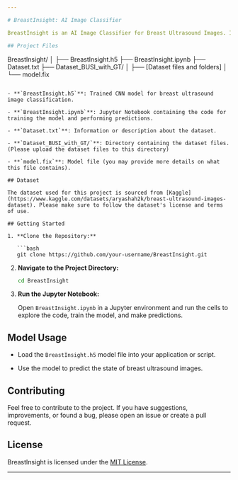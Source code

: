 ```yaml
---

# BreastInsight: AI Image Classifier

BreastInsight is an AI Image Classifier for Breast Ultrasound Images. It uses a Convolutional Neural Network (CNN) trained on the provided dataset to predict the state of ultrasound images as normal, benign, or malignant.

## Project Files

```
BreastInsight/
│
├── BreastInsight.h5
├── BreastInsight.ipynb
├── Dataset.txt
├── Dataset_BUSI_with_GT/
│   ├── [Dataset files and folders]
│
└── model.fix
```

- **`BreastInsight.h5`**: Trained CNN model for breast ultrasound image classification.

- **`BreastInsight.ipynb`**: Jupyter Notebook containing the code for training the model and performing predictions.

- **`Dataset.txt`**: Information or description about the dataset.

- **`Dataset_BUSI_with_GT/`**: Directory containing the dataset files. (Please upload the dataset files to this directory)

- **`model.fix`**: Model file (you may provide more details on what this file contains).

## Dataset

The dataset used for this project is sourced from [Kaggle](https://www.kaggle.com/datasets/aryashah2k/breast-ultrasound-images-dataset). Please make sure to follow the dataset's license and terms of use.

## Getting Started

1. **Clone the Repository:**

   ```bash
   git clone https://github.com/your-username/BreastInsight.git
   ```

2. **Navigate to the Project Directory:**

   ```bash
   cd BreastInsight
   ```

3. **Run the Jupyter Notebook:**

   Open `BreastInsight.ipynb` in a Jupyter environment and run the cells to explore the code, train the model, and make predictions.

## Model Usage

- Load the `BreastInsight.h5` model file into your application or script.

- Use the model to predict the state of breast ultrasound images.

## Contributing

Feel free to contribute to the project. If you have suggestions, improvements, or found a bug, please open an issue or create a pull request.

## License

BreastInsight is licensed under the [MIT License](LICENSE).

---
```

